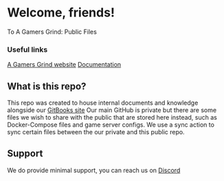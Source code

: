 # Welcome, friends!
To A Gamers Grind: Public Files
### Useful links
[A Gamers Grind website](https://agamersgrind.com)
[Documentation](https://docs.xfgn.dev)

## What is this repo?
This repo was created to house internal documents and knowledge alongside our [GitBooks site](https://docs.xfgn.dev)
Our main GitHub is private but there are some files we wish to share with the public that are stored here instead, such as Docker-Compose files and game server configs.
We use a sync action to sync certain files between the our private and this public repo.

## Support
We do provide minimal support, you can reach us on [Discord](https://discord.agamersgrind.com)

